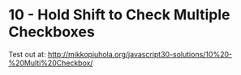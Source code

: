 # 10 - Hold Shift to Check Multiple Checkboxes

Test out at: http://mikkopiuhola.org/javascript30-solutions/10%20-%20Multi%20Checkbox/
